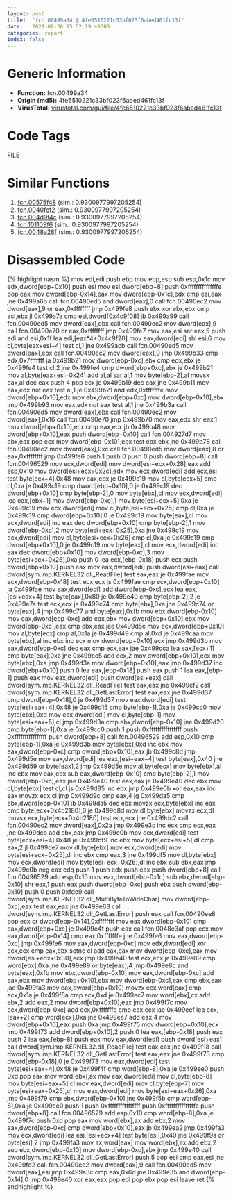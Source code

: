 ```yaml
---
layout: post
title:  "fcn.00499a34 @ 4fe6510221c33bf023f6abed461fc13f"
date:   2021-08-30 15:52:19 +0300
categories: report
index: false
---
```


# Generic Information
- **Function:** fcn.00499a34
- **Origin (md5):** 4fe6510221c33bf023f6abed461fc13f
- **VirusTotal:** [virustotal.com/gui/file/4fe6510221c33bf023f6abed461fc13f][virustotal_ref]

# Code Tags
<span class="tag" id="FILE">FILE</span>


# Similar Functions

1. [fcn.00575f48][similar_1_ref] (sim.: 0.9300977997205254)
2. [fcn.0040fcf2][similar_2_ref] (sim.: 0.9300977997205254)
3. [fcn.004d9f4c][similar_3_ref] (sim.: 0.9300977997205254)
4. [fcn.101109f6][similar_4_ref] (sim.: 0.9300977997205254)
5. [fcn.0048a28f][similar_5_ref] (sim.: 0.9300977997205254)


# Disassembled Code

{% highlight nasm %}
mov edi,edi
push ebp
mov ebp,esp
sub esp,0x1c
mov edx,dword[ebp+0x10]
push esi
mov esi,dword[ebp+8]
push 0xfffffffffffffffe
pop eax
mov dword[ebp-0x14],eax
mov dword[ebp-0x1c],edx
cmp esi,eax
jne 0x499a6b
call fcn.00490ed5
and dword[eax],0
call fcn.00490ec2
mov dword[eax],9
or eax,0xffffffff
jmp 0x499fe8
push ebx
xor ebx,ebx
cmp esi,ebx
jl 0x499a7a
cmp esi,dword[0x4c9f08]
jb 0x499a99
call fcn.00490ed5
mov dword[eax],ebx
call fcn.00490ec2
mov dword[eax],9
call fcn.00490e70
or eax,0xffffffff
jmp 0x499fe7
mov eax,esi
sar eax,5
push edi
and esi,0x1f
lea edi,[eax*4+0x4c9f20]
mov eax,dword[edi]
shl esi,6
mov cl,byte[eax+esi+4]
test cl,1
jne 0x499acb
call fcn.00490ed5
mov dword[eax],ebx
call fcn.00490ec2
mov dword[eax],9
jmp 0x499b33
cmp edx,0x7fffffff
ja 0x499b21
mov dword[ebp-0xc],ebx
cmp edx,ebx
je 0x499fe4
test cl,2
jne 0x499fe4
cmp dword[ebp+0xc],ebx
je 0x499b21
mov al,byte[eax+esi+0x24]
add al,al
sar al,1
mov byte[ebp-2],al
movsx eax,al
dec eax
push 4
pop ecx
je 0x499b19
dec eax
jne 0x499b11
mov eax,edx
not eax
test al,1
je 0x499b21
and edx,0xfffffffe
mov dword[ebp+0x10],edx
mov ebx,dword[ebp+0xc]
mov dword[ebp-0x10],ebx
jmp 0x499b93
mov eax,edx
not eax
test al,1
jne 0x499b3a
call fcn.00490ed5
mov dword[eax],ebx
call fcn.00490ec2
mov dword[eax],0x16
call fcn.00490e70
jmp 0x499b70
mov eax,edx
shr eax,1
mov dword[ebp+0x10],ecx
cmp eax,ecx
jb 0x499b48
mov dword[ebp+0x10],eax
push dword[ebp+0x10]
call fcn.004927d7
mov ebx,eax
pop ecx
mov dword[ebp-0x10],ebx
test ebx,ebx
jne 0x499b78
call fcn.00490ec2
mov dword[eax],0xc
call fcn.00490ed5
mov dword[eax],8
or eax,0xffffffff
jmp 0x499fe6
push 1
push 0
push 0
push dword[ebp+8]
call fcn.00496529
mov ecx,dword[edi]
mov dword[esi+ecx+0x28],eax
add esp,0x10
mov dword[esi+ecx+0x2c],edx
mov ecx,dword[edi]
add ecx,esi
test byte[ecx+4],0x48
mov eax,ebx
je 0x499c19
mov cl,byte[ecx+5]
cmp cl,0xa
je 0x499c19
cmp dword[ebp+0x10],0
je 0x499c19
dec dword[ebp+0x10]
cmp byte[ebp-2],0
mov byte[ebx],cl
mov ecx,dword[edi]
lea eax,[ebx+1]
mov dword[ebp-0xc],1
mov byte[esi+ecx+5],0xa
je 0x499c19
mov ecx,dword[edi]
mov cl,byte[esi+ecx+0x25]
cmp cl,0xa
je 0x499c19
cmp dword[ebp+0x10],0
je 0x499c19
mov byte[eax],cl
mov ecx,dword[edi]
inc eax
dec dword[ebp+0x10]
cmp byte[ebp-2],1
mov dword[ebp-0xc],2
mov byte[esi+ecx+0x25],0xa
jne 0x499c19
mov ecx,dword[edi]
mov cl,byte[esi+ecx+0x26]
cmp cl,0xa
je 0x499c19
cmp dword[ebp+0x10],0
je 0x499c19
mov byte[eax],cl
mov ecx,dword[edi]
inc eax
dec dword[ebp+0x10]
mov dword[ebp-0xc],3
mov byte[esi+ecx+0x26],0xa
push 0
lea ecx,[ebp-0x18]
push ecx
push dword[ebp+0x10]
push eax
mov eax,dword[edi]
push dword[esi+eax]
call dword[sym.imp.KERNEL32.dll_ReadFile]
test eax,eax
je 0x499fae
mov ecx,dword[ebp-0x18]
test ecx,ecx
js 0x499fae
cmp ecx,dword[ebp+0x10]
ja 0x499fae
mov eax,dword[edi]
add dword[ebp-0xc],ecx
lea eax,[esi+eax+4]
test byte[eax],0x80
je 0x499e40
cmp byte[ebp-2],2
je 0x499e7a
test ecx,ecx
je 0x499c74
cmp byte[ebx],0xa
jne 0x499c74
or byte[eax],4
jmp 0x499c77
and byte[eax],0xfb
mov ebx,dword[ebp-0x10]
mov eax,dword[ebp-0xc]
add eax,ebx
mov dword[ebp+0x10],ebx
mov dword[ebp-0xc],eax
cmp ebx,eax
jae 0x499d5e
mov ecx,dword[ebp+0x10]
mov al,byte[ecx]
cmp al,0x1a
je 0x499d49
cmp al,0xd
je 0x499caa
mov byte[ebx],al
inc ebx
inc ecx
mov dword[ebp+0x10],ecx
jmp 0x499d3b
mov eax,dword[ebp-0xc]
dec eax
cmp ecx,eax
jae 0x499cca
lea eax,[ecx+1]
cmp byte[eax],0xa
jne 0x499cc5
add ecx,2
mov dword[ebp+0x10],ecx
mov byte[ebx],0xa
jmp 0x499d3a
mov dword[ebp+0x10],eax
jmp 0x499d37
inc dword[ebp+0x10]
push 0
lea eax,[ebp-0x18]
push eax
push 1
lea eax,[ebp-1]
push eax
mov eax,dword[edi]
push dword[esi+eax]
call dword[sym.imp.KERNEL32.dll_ReadFile]
test eax,eax
jne 0x499cf2
call dword[sym.imp.KERNEL32.dll_GetLastError]
test eax,eax
jne 0x499d37
cmp dword[ebp-0x18],0
je 0x499d37
mov eax,dword[edi]
test byte[esi+eax+4],0x48
je 0x499d15
cmp byte[ebp-1],0xa
je 0x499cc0
mov byte[ebx],0xd
mov eax,dword[edi]
mov cl,byte[ebp-1]
mov byte[esi+eax+5],cl
jmp 0x499d3a
cmp ebx,dword[ebp-0x10]
jne 0x499d20
cmp byte[ebp-1],0xa
je 0x499cc0
push 1
push 0xffffffffffffffff
push 0xffffffffffffffff
push dword[ebp+8]
call fcn.00496529
add esp,0x10
cmp byte[ebp-1],0xa
je 0x499d3b
mov byte[ebx],0xd
inc ebx
mov eax,dword[ebp-0xc]
cmp dword[ebp+0x10],eax
jb 0x499c8d
jmp 0x499d5e
mov eax,dword[edi]
lea eax,[esi+eax+4]
test byte[eax],0x40
jne 0x499d59
or byte[eax],2
jmp 0x499d5e
mov al,byte[ecx]
mov byte[ebx],al
inc ebx
mov eax,ebx
sub eax,dword[ebp-0x10]
cmp byte[ebp-2],1
mov dword[ebp-0xc],eax
jne 0x499e40
test eax,eax
je 0x499e40
dec ebx
mov cl,byte[ebx]
test cl,cl
js 0x499d85
inc ebx
jmp 0x499e0b
xor eax,eax
inc eax
movzx ecx,cl
jmp 0x499d9c
cmp eax,4
jg 0x499da5
cmp ebx,dword[ebp-0x10]
jb 0x499da5
dec ebx
movzx ecx,byte[ebx]
inc eax
cmp byte[ecx+0x4c2180],0
je 0x499d8d
mov dl,byte[ebx]
movzx ecx,dl
movsx ecx,byte[ecx+0x4c2180]
test ecx,ecx
jne 0x499dc2
call fcn.00490ec2
mov dword[eax],0x2a
jmp 0x499e3c
inc ecx
cmp ecx,eax
jne 0x499dcb
add ebx,eax
jmp 0x499e0b
mov ecx,dword[edi]
test byte[ecx+esi+4],0x48
je 0x499df9
inc ebx
mov byte[ecx+esi+5],dl
cmp eax,2
jl 0x499de7
mov dl,byte[ebx]
mov ecx,dword[edi]
mov byte[esi+ecx+0x25],dl
inc ebx
cmp eax,3
jne 0x499df5
mov dl,byte[ebx]
mov ecx,dword[edi]
mov byte[esi+ecx+0x26],dl
inc ebx
sub ebx,eax
jmp 0x499e0b
neg eax
cdq
push 1
push edx
push eax
push dword[ebp+8]
call fcn.00496529
add esp,0x10
mov eax,dword[ebp-0x1c]
sub ebx,dword[ebp-0x10]
shr eax,1
push eax
push dword[ebp+0xc]
push ebx
push dword[ebp-0x10]
push 0
push 0xfde9
call dword[sym.imp.KERNEL32.dll_MultiByteToWideChar]
mov dword[ebp-0xc],eax
test eax,eax
jne 0x499e63
call dword[sym.imp.KERNEL32.dll_GetLastError]
push eax
call fcn.00490ee8
pop ecx
or dword[ebp-0x14],0xffffffff
mov eax,dword[ebp-0x10]
cmp eax,dword[ebp+0xc]
je 0x499e4f
push eax
call fcn.0048e3af
pop ecx
mov eax,dword[ebp-0x14]
cmp eax,0xfffffffe
jne 0x499fe6
mov eax,dword[ebp-0xc]
jmp 0x499fe6
mov eax,dword[ebp-0xc]
mov edx,dword[edi]
xor ecx,ecx
cmp eax,ebx
setne cl
add eax,eax
mov dword[ebp-0xc],eax
mov dword[esi+edx+0x30],ecx
jmp 0x499e40
test ecx,ecx
je 0x499e89
cmp word[ebx],0xa
jne 0x499e89
or byte[eax],4
jmp 0x499e8c
and byte[eax],0xfb
mov ebx,dword[ebp-0x10]
mov eax,dword[ebp-0xc]
add eax,ebx
mov dword[ebp+0x10],ebx
mov dword[ebp-0xc],eax
cmp ebx,eax
jae 0x499fa3
mov eax,dword[ebp+0x10]
movzx ecx,word[eax]
cmp ecx,0x1a
je 0x499f8a
cmp ecx,0xd
je 0x499ec7
mov word[ebx],cx
add ebx,2
add eax,2
mov dword[ebp+0x10],eax
jmp 0x499f7c
mov ecx,dword[ebp-0xc]
add ecx,0xfffffffe
cmp eax,ecx
jae 0x499eef
lea ecx,[eax+2]
cmp word[ecx],0xa
jne 0x499ee7
add eax,4
mov dword[ebp+0x10],eax
push 0xa
jmp 0x499f75
mov dword[ebp+0x10],ecx
jmp 0x499f73
add dword[ebp+0x10],2
push 0
lea eax,[ebp-0x18]
push eax
push 2
lea eax,[ebp-8]
push eax
mov eax,dword[edi]
push dword[esi+eax]
call dword[sym.imp.KERNEL32.dll_ReadFile]
test eax,eax
jne 0x499f18
call dword[sym.imp.KERNEL32.dll_GetLastError]
test eax,eax
jne 0x499f73
cmp dword[ebp-0x18],0
je 0x499f73
mov eax,dword[edi]
test byte[esi+eax+4],0x48
je 0x499f4f
cmp word[ebp-8],0xa
je 0x499ee0
push 0xd
pop eax
mov word[ebx],ax
mov eax,dword[edi]
mov cl,byte[ebp-8]
mov byte[esi+eax+5],cl
mov eax,dword[edi]
mov cl,byte[ebp-7]
mov byte[esi+eax+0x25],cl
mov eax,dword[edi]
mov byte[esi+eax+0x26],0xa
jmp 0x499f79
cmp ebx,dword[ebp-0x10]
jne 0x499f5b
cmp word[ebp-8],0xa
je 0x499ee0
push 1
push 0xffffffffffffffff
push 0xfffffffffffffffe
push dword[ebp+8]
call fcn.00496529
add esp,0x10
cmp word[ebp-8],0xa
je 0x499f7c
push 0xd
pop eax
mov word[ebx],ax
add ebx,2
mov eax,dword[ebp-0xc]
cmp dword[ebp+0x10],eax
jb 0x499ea2
jmp 0x499fa3
mov ecx,dword[edi]
lea esi,[esi+ecx+4]
test byte[esi],0x40
jne 0x499f9a
or byte[esi],2
jmp 0x499fa3
mov ax,word[eax]
mov word[ebx],ax
add ebx,2
sub ebx,dword[ebp-0x10]
mov dword[ebp-0xc],ebx
jmp 0x499e40
call dword[sym.imp.KERNEL32.dll_GetLastError]
push 5
pop esi
cmp eax,esi
jne 0x499fd2
call fcn.00490ec2
mov dword[eax],9
call fcn.00490ed5
mov dword[eax],esi
jmp 0x499e3c
cmp eax,0x6d
jne 0x499e35
and dword[ebp-0x14],0
jmp 0x499e40
xor eax,eax
pop edi
pop ebx
pop esi
leave
ret
{% endhighlight %}


[similar_1_ref]: /report/fcn.00575f48@c60344b51fa39a329b92557d24ff7670
[similar_2_ref]: /report/fcn.0040fcf2@d9409903542212823b7b4709144a636b
[similar_3_ref]: /report/fcn.004d9f4c@be7fba7cc724acf4ae2900d99e0fc9c3
[similar_4_ref]: /report/fcn.101109f6@89dc67d2f980e8488f97b1bf8cb24258
[similar_5_ref]: /report/fcn.0048a28f@289859175c221b107317af7727d26c17
[virustotal_ref]: https://www.virustotal.com/gui/file/4fe6510221c33bf023f6abed461fc13f